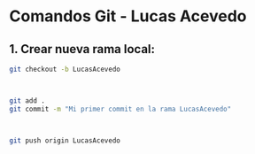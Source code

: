 # Comandos Git - Lucas Acevedo

## 1. Crear nueva rama local:
```bash
git checkout -b LucasAcevedo



git add .
git commit -m "Mi primer commit en la rama LucasAcevedo"



git push origin LucasAcevedo

